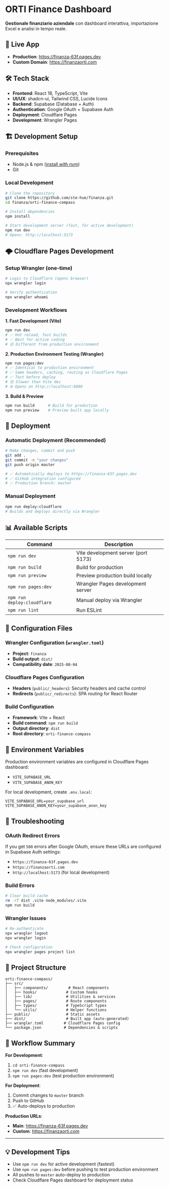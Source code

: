 # ORTI Finance Dashboard

**Gestionale finanziario aziendale** con dashboard interattiva, importazione Excel e analisi in tempo reale.

## 🚀 Live App

- **Production**: https://finanza-63f.pages.dev
- **Custom Domain**: https://finanzaorti.com

## 🛠️ Tech Stack

- **Frontend**: React 18, TypeScript, Vite
- **UI/UX**: shadcn-ui, Tailwind CSS, Lucide Icons
- **Backend**: Supabase (Database + Auth)
- **Authentication**: Google OAuth + Supabase Auth
- **Deployment**: Cloudflare Pages
- **Development**: Wrangler Pages

## 🏗️ Development Setup

### Prerequisites
- Node.js & npm ([install with nvm](https://github.com/nvm-sh/nvm#installing-and-updating))
- Git

### Local Development

```bash
# Clone the repository
git clone https://github.com/ste-hue/finanza.git
cd finanza/orti-finance-compass

# Install dependencies
npm install

# Start development server (fast, for active development)
npm run dev
# Opens: http://localhost:5173
```

## 🌩️ Cloudflare Pages Development

### Setup Wrangler (one-time)
```bash
# Login to Cloudflare (opens browser)
npx wrangler login

# Verify authentication
npx wrangler whoami
```

### Development Workflows

**1. Fast Development (Vite)**
```bash
npm run dev
# ✅ Hot reload, fast builds
# ✅ Best for active coding
# 🟡 Different from production environment
```

**2. Production Environment Testing (Wrangler)**
```bash
npm run pages:dev
# ✅ Identical to production environment  
# ✅ Same headers, caching, routing as Cloudflare Pages
# ✅ Test before deploy
# 🟡 Slower than Vite dev
# 🌐 Opens on http://localhost:8080
```

**3. Build & Preview**
```bash
npm run build      # Build for production
npm run preview    # Preview built app locally
```

## 🚢 Deployment

### Automatic Deployment (Recommended)
```bash
# Make changes, commit and push
git add .
git commit -m "your changes"
git push origin master

# ✅ Automatically deploys to https://finanza-63f.pages.dev
# ✅ GitHub integration configured
# ✅ Production branch: master
```

### Manual Deployment
```bash
npm run deploy:cloudflare
# Builds and deploys directly via Wrangler
```

## 📊 Available Scripts

| Command | Description |
|---------|-------------|
| `npm run dev` | Vite development server (port 5173) |
| `npm run build` | Build for production |
| `npm run preview` | Preview production build locally |
| `npm run pages:dev` | Wrangler Pages development server |
| `npm run deploy:cloudflare` | Manual deploy via Wrangler |
| `npm run lint` | Run ESLint |

## 🔧 Configuration Files

### Wrangler Configuration (`wrangler.toml`)
- **Project**: `finanza`
- **Build output**: `dist/`
- **Compatibility date**: `2025-08-04`

### Cloudflare Pages Configuration
- **Headers** (`public/_headers`): Security headers and cache control
- **Redirects** (`public/_redirects`): SPA routing for React Router

### Build Configuration
- **Framework**: Vite + React
- **Build command**: `npm run build`
- **Output directory**: `dist`
- **Root directory**: `orti-finance-compass`

## 🔐 Environment Variables

Production environment variables are configured in Cloudflare Pages dashboard:
- `VITE_SUPABASE_URL`
- `VITE_SUPABASE_ANON_KEY`

For local development, create `.env.local`:
```env
VITE_SUPABASE_URL=your_supabase_url
VITE_SUPABASE_ANON_KEY=your_supabase_anon_key
```

## 🚨 Troubleshooting

### OAuth Redirect Errors
If you get `500` errors after Google OAuth, ensure these URLs are configured in Supabase Auth settings:
- `https://finanza-63f.pages.dev`
- `https://finanzaorti.com`
- `http://localhost:5173` (for local development)

### Build Errors
```bash
# Clear build cache
rm -rf dist .vite node_modules/.vite
npm run build
```

### Wrangler Issues
```bash
# Re-authenticate
npx wrangler logout
npx wrangler login

# Check configuration
npx wrangler pages project list
```

## 📁 Project Structure

```
orti-finance-compass/
├── src/
│   ├── components/         # React components
│   ├── hooks/             # Custom hooks
│   ├── lib/               # Utilities & services
│   ├── pages/             # Route components
│   ├── types/             # TypeScript types
│   └── utils/             # Helper functions
├── public/                # Static assets
├── dist/                  # Built app (auto-generated)
├── wrangler.toml         # Cloudflare Pages config
└── package.json          # Dependencies & scripts
```

## 🎯 Workflow Summary

**For Development**:
1. `cd orti-finance-compass`
2. `npm run dev` (fast development)
3. `npm run pages:dev` (test production environment)

**For Deployment**:
1. Commit changes to `master` branch
2. Push to GitHub
3. ✅ Auto-deploys to production

**Production URLs**:
- **Main**: https://finanza-63f.pages.dev
- **Custom**: https://finanzaorti.com

---

## 💡 Development Tips

- Use `npm run dev` for active development (fastest)
- Use `npm run pages:dev` before pushing to test production environment
- All pushes to `master` auto-deploy to production
- Check Cloudflare Pages dashboard for deployment status